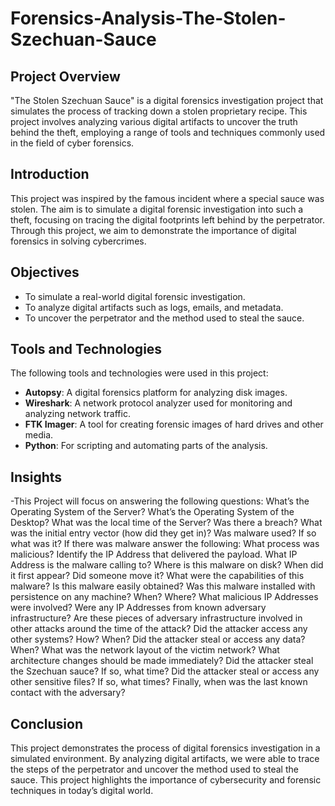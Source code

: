 # Forensics-Analysis-The-Stolen-Szechuan-Sauce

## Project Overview

"The Stolen Szechuan Sauce" is a digital forensics investigation project that simulates the process of tracking down a stolen proprietary recipe. This project involves analyzing various digital artifacts to uncover the truth behind the theft, employing a range of tools and techniques commonly used in the field of cyber forensics.


## Introduction
This project was inspired by the famous incident where a special sauce was stolen. The aim is to simulate a digital forensic investigation into such a theft, focusing on tracing the digital footprints left behind by the perpetrator. Through this project, we aim to demonstrate the importance of digital forensics in solving cybercrimes.

## Objectives
- To simulate a real-world digital forensic investigation.
- To analyze digital artifacts such as logs, emails, and metadata.
- To uncover the perpetrator and the method used to steal the sauce.

## Tools and Technologies
The following tools and technologies were used in this project:
- **Autopsy**: A digital forensics platform for analyzing disk images.
- **Wireshark**: A network protocol analyzer used for monitoring and analyzing network traffic.
- **FTK Imager**: A tool for creating forensic images of hard drives and other media.
- **Python**: For scripting and automating parts of the analysis.

## Insights
-This Project will focus on answering the following questions:
What’s the Operating System of the Server?
What’s the Operating System of the Desktop?
What was the local time of the Server?
Was there a breach?
What was the initial entry vector (how did they get in)?
Was malware used? If so what was it? If there was malware answer the following:
What process was malicious?
Identify the IP Address that delivered the payload.
What IP Address is the malware calling to?
Where is this malware on disk?
When did it first appear?
Did someone move it?
What were the capabilities of this malware?
Is this malware easily obtained?
Was this malware installed with persistence on any machine?
When?
Where?
What malicious IP Addresses were involved?
Were any IP Addresses from known adversary infrastructure?
Are these pieces of adversary infrastructure involved in other attacks around the time of the attack?
Did the attacker access any other systems?
How?
When?
Did the attacker steal or access any data?
When?
What was the network layout of the victim network?
What architecture changes should be made immediately?
Did the attacker steal the Szechuan sauce? If so, what time?
Did the attacker steal or access any other sensitive files? If so, what times?
Finally, when was the last known contact with the adversary?



## Conclusion
This project demonstrates the process of digital forensics investigation in a simulated environment. By analyzing digital artifacts, we were able to trace the steps of the perpetrator and uncover the method used to steal the sauce. This project highlights the importance of cybersecurity and forensic techniques in today’s digital world.
